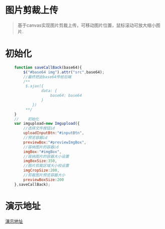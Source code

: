 # 图片剪裁上传
> 基于canvas实现图片剪裁上传，可移动图片位置，鼠标滚动可放大缩小图片.
# 初始化
```javascript
    function saveCallBack(base64){
        $("#base64 img").attr("src",base64);
        //最终把此base64传给后端
        /**
         $.ajax({
                data: {
                    base64: base64
                }
            })
         **/
    }
    //    初始化
    var imgupload=new Imgupload({
        //选择文件按钮id
        uploadInputBtn:"#inputBtn",
        //预览容器id
        previewBox:"#previewImgBox",
        //容纳图片的容器id
        imgBox:"#imgBox",
        //容纳图片的容器大小设置
        imgBoxSize:350,
        //图片剪裁区域大小校设置
        imgCropSize:200,
        //剪裁图片预览容器大小
        previewBoxSize:200
    },saveCallBack);
```
# 演示地址
[演示地址](http://www.xerduo.com/2017/09/11/imgUpload/)
